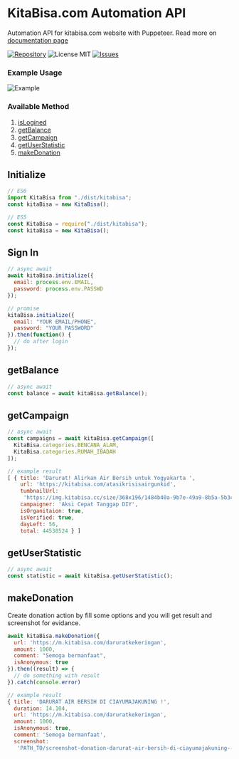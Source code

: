 # KitaBisa.com Automation API
Automation API for kitabisa.com website with Puppeteer. Read more on [documentation page](https://nyancodeid.github.io/kitabisa-api/)

[![Repository](https://img.shields.io/badge/github-kitabisa--api-green?logo=github&style=flat)](https://github.com/nyancodeid/kitabisa-api)
![License MIT](https://img.shields.io/github/license/nyancodeid/kitabisa-api)
[![Issues](https://img.shields.io/github/issues/nyancodeid/kitabisa-api)](https://github.com/nyancodeid/kitabisa-api/issues)

### Example Usage
![Example](https://media.giphy.com/media/ZXfIG734grkXQ2NsnP/giphy.gif)

### Available Method
1. [isLogined](#initialize)
2. [getBalance](#getbalance)
3. [getCampaign](#getcampaign)
4. [getUserStatistic](#getuserstatistic)
5. [makeDonation](#makedonation)

## Initialize
```js
// ES6
import KitaBisa from "./dist/kitabisa";
const kitaBisa = new KitaBisa();
```
```js
// ES5
const KitaBisa = require("./dist/kitabisa");
const kitaBisa = new KitaBisa();
```

## Sign In
```js
// async await
await kitaBisa.initialize({
  email: process.env.EMAIL,
  password: process.env.PASSWD
});
```
```js
// promise
kitaBisa.initialize({
  email: "YOUR EMAIL/PHONE",
  password: "YOUR PASSWORD"
}).then(function() {
  // do after login
});
```

## getBalance
```js
// async await
const balance = await kitaBisa.getBalance();
```

## getCampaign 
```js
// async await
const campaigns = await kitaBisa.getCampaign([
  KitaBisa.categories.BENCANA_ALAM,
  KitaBisa.categories.RUMAH_IBADAH
]);

// example result
[ { title: 'Darurat! Alirkan Air Bersih untuk Yogyakarta ',
    url: 'https://kitabisa.com/atasikrisisairgunkid',
    tumbnailUrl:
     'https://img.kitabisa.cc/size/368x196/1484b40a-9b7e-49a9-8b5a-5b3cb0339552.jpg',
    campaigner: 'Aksi Cepat Tanggap DIY',
    isOrganitaion: true,
    isVerified: true,
    dayLeft: 56,
    total: 44538524 } ]
```

## getUserStatistic
```js
// async await
const statistic = await kitaBisa.getUserStatistic();
```

## makeDonation
Create donation action by fill some options and you will get result and screenshot for evidance.
```js
await kitaBisa.makeDonation({
  url: 'https://m.kitabisa.com/daruratkekeringan',
  amount: 1000,
  comment: "Semoga bermanfaat",
  isAnonymous: true
}).then((result) => {
  // do something with result
}).catch(console.error)

// example result
{ title: 'DARURAT AIR BERSIH DI CIAYUMAJAKUNING !',
  duration: 14.104,
  url: 'https://m.kitabisa.com/daruratkekeringan',
  amount: 1000,
  isAnonymous: true,
  comment: 'Semoga bermanfaat',
  screenshot:
   'PATH_TO/screenshot-donation-darurat-air-bersih-di-ciayumajakuning--1564070240601.png' }
```